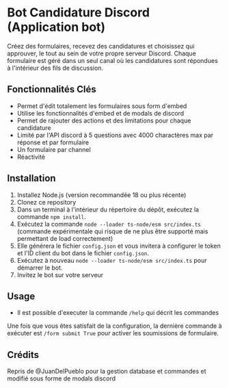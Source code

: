 # Bot Candidature Discord (Application bot)


Créez des formulaires, recevez des candidatures et choisissez qui approuver, le tout au sein de votre propre serveur Discord. Chaque formulaire est géré dans un seul canal où les candidatures sont répondues à l'intérieur des fils de discussion.

## Fonctionnalités Clés

* Permet d'édit totalement les formulaires sous form d'embed
* Utilise les fonctionnalités d'embed et de modals de discord
* Permet de rajouter des actions et des limitations pour chaque candidature
* Limité par l'API discord à 5 questions avec 4000 charactères max par réponse et par formulaire
* Un formulaire par channel
* Réactivité



## Installation

1. Installez Node.js (version recommandée 18 ou plus récente)
2. Clonez ce repository
3. Dans un terminal à l'intérieur du répertoire du dépôt, exécutez la commande `npm install`.
4. Exécutez la commande `node --loader ts-node/esm src/index.ts` (commande expérimentale qui risque de ne plus être supporté mais permettant de load correctement)
5. Elle générera le fichier `config.json` et vous invitera à configurer le token et l'ID client du bot dans le fichier `config.json`.
6. Exécutez à nouveau `node --loader ts-node/esm src/index.ts` pour démarrer le bot.
7. Invitez le bot sur votre serveur


## Usage

* Il est possible d'executer la commande  `/help` qui décrit les commandes

Une fois que vous êtes satisfait de la configuration, la dernière commande à exécuter est `/form submit True` pour activer les soumissions de formulaire.

## Crédits
Repris de @JuanDelPueblo pour la gestion database et commandes et modifié sous forme de modals discord 
